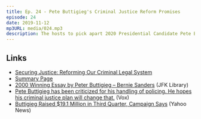 ```yaml
---
title: Ep. 24 - Pete Buttigieg's Criminal Justice Reform Promises
episode: 24
date: 2019-11-12
mp3URL: media/024.mp3
description: The hosts to pick apart 2020 Presidential Candidate Pete Buttigieg's published plans for Criminal Justice reform, point by point.
---
```


## Links

- [Securing Justice: Reforming Our Criminal Legal System](https://storage.googleapis.com/pfa-webapp/documents/Securing_Justice_White_Paper.pdf)
- [Summary Page](https://peteforamerica.com/policies/securing-justice/)
- [2000 Winning Essay by Peter Buttigieg – Bernie Sanders](https://www.jfklibrary.org/learn/education/profile-in-courage-essay-contest/past-winning-essays/2000-winning-essay-by-peter-buttigieg) (JFK Library)
- [Pete Buttigieg has been criticized for his handling of policing. He hopes his criminal justice plan will change that.](https://www.vox.com/policy-and-politics/2019/10/26/20933468/pete-buttigieg-criminal-justice-platform-mass-incarceration-policing) (Vox)
- [Buttigieg Raised \$19.1 Million in Third Quarter, Campaign Says](https://news.yahoo.com/buttigieg-raised-19-1-million-103632458.html) (Yahoo News)
